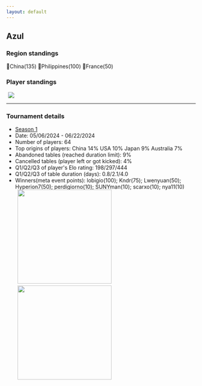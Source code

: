 ```yaml
---
layout: default
---
```


## Azul

### Region standings
🥇China(135) 🥈Philippines(100) 🥉France(50)

### Player standings
<div>
 <img src="/wpoc/assets/images/AzulRanking.png" style="display: block; margin-left: 5px; margin-bottom: 5px; margin-top:0px"/>
</div>

---

### Tournament details

- [Season 1](https://boardgamearena.com/tournament?id=286179)
- Date: 05/06/2024 - 06/22/2024
- Number of players: 64
- Top origins of players: China 14% USA 10% Japan 9% Australia 7%
- Abandoned tables (reached duration limit): 9%
- Cancelled tables (player left or got kicked): 4%
- Q1/Q2/Q3 of player's Elo rating: 198/297/444
- Q1/Q2/Q3 of table duration (days): 0.8/2.1/4.0
- Winners(meta event points): lobigio(100); Kndr(75); Lwenyuan(50); Hyperion7(50); perdigiorno(10); SUNYman(10); scarxo(10); nya11(10)


<div>
 <img src="/wpoc/assets/images/t_Azul_Elo_20240623114611.png" width="250" style="display: block; margin-left: 30px; margin-bottom: 5px; margin-top:-15px"/>
</div>
<div>
 <img src="/wpoc/assets/images/t_Azul_Duration_20240623122146.png" width="250" style="display: block; margin-left: 30px; margin-bottom: 5px;"/>
</div>


>>

